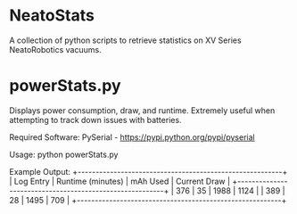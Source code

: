 NeatoStats
==========

A collection of python scripts to retrieve statistics on XV Series NeatoRobotics vacuums.

powerStats.py
=============

Displays power consumption, draw, and runtime. Extremely useful when attempting to track down issues with batteries.

Required Software:
PySerial - https://pypi.python.org/pypi/pyserial

Usage:
python powerStats.py

Example Output:
+---------------------------------------------------------+
| Log Entry | Runtime (minutes) | mAh Used | Current Draw | 
+---------------------------------------------------------+
| 376       | 35                | 1988     | 1124         |
| 389       | 28                | 1495     | 709          |
+---------------------------------------------------------+
